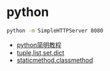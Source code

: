 # python

```bash
python -m SimpleHTTPServer 8080
```

- [python简明教程](simple.book.md)
- [tuple,list,set,dict](type.md)
- [staticmethod,classmethod](method.md)

